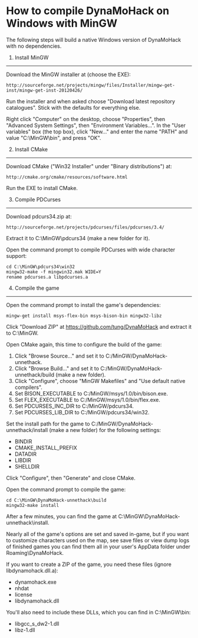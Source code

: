 How to compile DynaMoHack on Windows with MinGW
=============================================

The following steps will build a native Windows version of DynaMoHack with no dependencies.


1. Install MinGW
-----------------

Download the MinGW installer at (choose the EXE):

    http://sourceforge.net/projects/mingw/files/Installer/mingw-get-inst/mingw-get-inst-20120426/

Run the installer and when asked choose "Download latest repository catalogues".  Stick with the defaults for everything else.

Right click "Computer" on the desktop, choose "Properties", then "Advanced System Settings", then "Environment Variables...".  In the "User variables" box (the top box), click "New..." and enter the name "PATH" and value "C:\MinGW\bin", and press "OK".


2. Install CMake
----------------

Download CMake ("Win32 Installer" under "Binary distributions") at:

    http://cmake.org/cmake/resources/software.html

Run the EXE to install CMake.


3. Compile PDCurses
-------------------

Download pdcurs34.zip at:

    http://sourceforge.net/projects/pdcurses/files/pdcurses/3.4/

Extract it to C:\MinGW\pdcurs34 (make a new folder for it).

Open the command prompt to compile PDCurses with wide character support:

    cd C:\MinGW\pdcurs34\win32
    mingw32-make -f mingwin32.mak WIDE=Y
    rename pdcurses.a libpdcurses.a


4. Compile the game
-------------------

Open the command prompt to install the game's dependencies:

    mingw-get install msys-flex-bin msys-bison-bin mingw32-libz

Click "Download ZIP" at https://github.com/tung/DynaMoHack and extract it to C:\MinGW.

Open CMake again, this time to configure the build of the game:

 1. Click "Browse Source..." and set it to C:/MinGW/DynaMoHack-unnethack.
 2. Click "Browse Build..." and set it to C:/MinGW/DynaMoHack-unnethack/build (make a new folder).
 3. Click "Configure", choose "MinGW Makefiles" and "Use default native compilers".
 4. Set BISON_EXECUTABLE to C:/MinGW/msys/1.0/bin/bison.exe.
 5. Set FLEX_EXECUTABLE to C:/MinGW/msys/1.0/bin/flex.exe.
 6. Set PDCURSES_INC_DIR to C:/MinGW/pdcurs34.
 7. Set PDCURSES_LIB_DIR to C:/MinGW/pdcurs34/win32.

Set the install path for the game to C:/MinGW/DynaMoHack-unnethack/install (make a new folder) for the following settings:

 * BINDIR
 * CMAKE_INSTALL_PREFIX
 * DATADIR
 * LIBDIR
 * SHELLDIR

Click "Configure", then "Generate" and close CMake.

Open the command prompt to compile the game:

    cd C:\MinGW\DynaMoHack-unnethack\build
    mingw32-make install

After a few minutes, you can find the game at C:\MinGW\DynaMoHack-unnethack\install.

Nearly all of the game's options are set and saved in-game, but if you want to customize characters used on the map, see save files or view dump logs of finished games you can find them all in your user's AppData folder under Roaming\DynaMoHack.

If you want to create a ZIP of the game, you need these files (ignore libdynamohack.dll.a):

 * dynamohack.exe
 * nhdat
 * license
 * libdynamohack.dll

You'll also need to include these DLLs, which you can find in C:\MinGW\bin:

 * libgcc_s_dw2-1.dll
 * libz-1.dll
